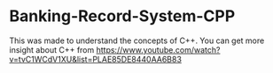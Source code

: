 # Banking-Record-System-CPP
This was made to understand the concepts of C++.
You can get more insight about C++ from https://www.youtube.com/watch?v=tvC1WCdV1XU&list=PLAE85DE8440AA6B83
